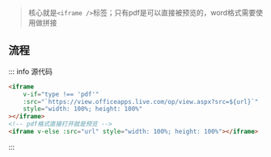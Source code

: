 <c-title title="Html预览word，pdf，excel" />

> 核心就是`<iframe />`标签；只有pdf是可以直接被预览的，word格式需要使用做拼接


## 流程

::: info 源代码
```html
<iframe
    v-if="type !== 'pdf'"
    :src="`https://view.officeapps.live.com/op/view.aspx?src=${url}`"
    style="width: 100%; height: 100%"
></iframe>
<!-- pdf格式直接打开就是预览 -->
<iframe v-else :src="url" style="width: 100%; height: 100%"></iframe>
```
:::
